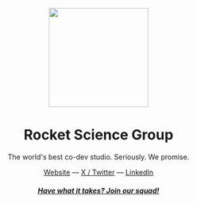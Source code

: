 <p align="center">
<img src="https://vitejs.dev/logo.svg" height="200">
</p>

<h1 align="center">
Rocket Science Group
</h1>
<p align="center">
The world's best co-dev studio.  Seriously. We promise.
<p>
<div align="center">
  <a href="https://rocketscience.gg">Website</a> —
  <a href="https://www.x.com/rocketsciencegg">X / Twitter</a> —
  <a href="https://www.linkedin.com/company/rocketsciencegg">LinkedIn</a>
</div>
<h4 align="center">
<a href="https://rocketscience.gg/careers"><i>Have what it takes? Join our squad!</i></a>
</h4>
